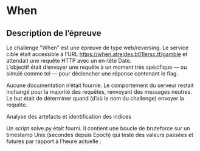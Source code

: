 # When

## Description de l’épreuve

Le challenge "When" est une épreuve de type web/reversing.
Le service cible était accessible à l’URL https://when.atreides.b01lersc.tf/gamble et attendait une requête HTTP avec un en-tête Date. <br>
L’objectif était d’envoyer une requête à un moment très spécifique — ou simulé comme tel — pour déclencher une réponse contenant le flag.

Aucune documentation n’était fournie. Le comportement du serveur restait inchangé pour la majorité des requêtes, renvoyant des messages neutres. Le but était de déterminer quand (d’où le nom du challenge) envoyer la requête.

Analyse des artefacts et identification des indices

Un script solve.py était fourni. Il contient une boucle de bruteforce sur un timestamp Unix (secondes depuis Epoch) qui teste des valeurs passées et futures par rapport à l’heure actuelle :
